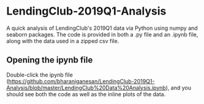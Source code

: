 # LendingClub-2019Q1-Analysis
A quick analysis of LendingClub's 2019Q1 data via Python using numpy and seaborn packages. The code is provided in both a .py file and an .ipynb file, along with the data used in a zipped csv file.

## Opening the ipynb file
Double-click the ipynb file (https://github.com/bharaniganesan/LendingClub-2019Q1-Analysis/blob/master/LendingClub%20Data%20Analysis.ipynb), and you should see both the code as well as the inline plots of the data.
